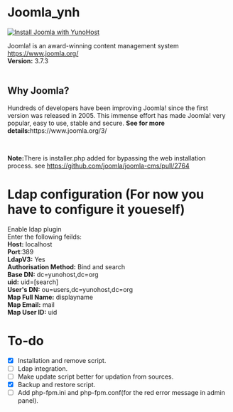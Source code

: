 # Joomla_ynh
[![Install Joomla with YunoHost](https://install-app.yunohost.org/install-with-yunohost.png)](https://install-app.yunohost.org/?app=joomla)

Joomla! is an award-winning content management system https://www.joomla.org/ <br> <strong>Version:</strong> 3.7.3 <br><br>

<h2>Why Joomla?</h2>
<p>Hundreds of developers have been improving Joomla! since the first version was released in 2005. This immense effort has made Joomla! very popular, easy to use, stable and secure. <strong>See for more details:</strong>https://www.joomla.org/3/</p><br>

<b>Note:</b>There is installer.php added for bypassing the web installation process. see https://github.com/joomla/joomla-cms/pull/2764

# Ldap configuration (For now you have to configure it youeself)
Enable ldap plugin<br>
Enter the following feilds:<br>
**Host:** localhost<br>
**Port**:389<br>
**LdapV3:** Yes<br>
**Authorisation Method:** Bind and search<br>
**Base DN:** dc=yunohost,dc=org<br>
**uid:** uid=[search]<br>
**User's DN:** ou=users,dc=yunohost,dc=org<br>
**Map Full Name:** displayname<br>
**Map Email:** mail<br>
**Map User ID:** uid<br>

# To-do
- [X] Installation and remove script.
- [ ] Ldap integration.
- [ ] Make update script better for updation from sources.
- [X] Backup and restore script.
- [ ] Add php-fpm.ini and php-fpm.conf(for the red error message in admin panel).
